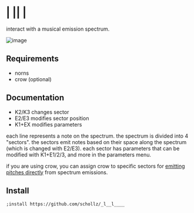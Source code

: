#  | ||   |  

interact with a musical emission spectrum.

![image](https://repository-images.githubusercontent.com/529954932/2897a2dc-6b12-4809-b0a9-b25426e46e95)

## Requirements

- norns
- crow (optional)

## Documentation

- K2/K3 changes sector
- E2/E3 modifies sector position
- K1+EX modifies parameters

each line represents a note on the spectrum. the spectrum is divided into 4 "sectors". the sectors emit notes based on their space along the spectrum (which is changed with E2/E3). each sector has parameters that can be modified with K1+E1/2/3, and more in the parameters menu.

if you are using crow, you can assign crow to specific sectors for [emitting pitches directly](https://www.instagram.com/p/Ch4daaDAdkG/) from spectrum emissions.

## Install

```
;install https://github.com/schollz/_l__l____
```
